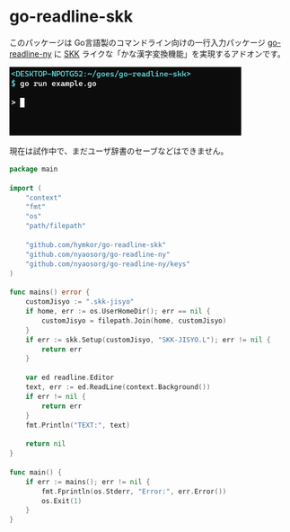 go-readline-skk
================

このパッケージは Go言語製のコマンドライン向けの一行入力パッケージ [go-readline-ny] に [SKK] ライクな「かな漢字変換機能」を実現するアドオンです。

![./demo.gif](./demo.gif)

現在は試作中で、まだユーザ辞書のセーブなどはできません。

```example.go
package main

import (
    "context"
    "fmt"
    "os"
    "path/filepath"

    "github.com/hymkor/go-readline-skk"
    "github.com/nyaosorg/go-readline-ny"
    "github.com/nyaosorg/go-readline-ny/keys"
)

func mains() error {
    customJisyo := ".skk-jisyo"
    if home, err := os.UserHomeDir(); err == nil {
        customJisyo = filepath.Join(home, customJisyo)
    }
    if err := skk.Setup(customJisyo, "SKK-JISYO.L"); err != nil {
        return err
    }

    var ed readline.Editor
    text, err := ed.ReadLine(context.Background())
    if err != nil {
        return err
    }
    fmt.Println("TEXT:", text)

    return nil
}

func main() {
    if err := mains(); err != nil {
        fmt.Fprintln(os.Stderr, "Error:", err.Error())
        os.Exit(1)
    }
}
```

[go-readline-ny]: https://github.com/nyaosorg/go-readline-ny
[SKK]: https://ja.wikipedia.org/wiki/SKK
